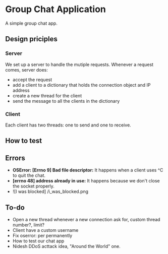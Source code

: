 # Group Chat Application

A simple group chat app.

## Design priciples
### Server
We set up a server to handle the mutiple requests.
Whenever a request comes, server does:
- accept the request
- add a client to a dictionary that holds the connection object and IP address
- create a new thread for the client
- send the message to all the clients in the dictionary

### Client
Each client has two threads: one to send and one to receive.

## How to test

## Errors
- **OSError: [Errno 9] Bad file descriptor:** It happens when a client uses ^C to quit the chat.
- **[errno 48] address already in use:** It happens because we don't close the socket properly.
-  ![I was blocked]
/i_was_blocked.png

## To-do
- Open a new thread whenever a new connection ask for, custom thread number?, limit?
- Client have a custom username
- Fix oserror: per permanently
- How to test our chat app
- Nidesh DDoS acttack idea, "Around the World" one.
